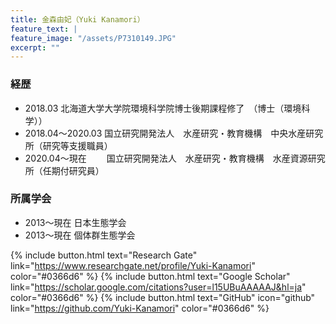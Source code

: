 ```yaml
---
title: 金森由妃（Yuki Kanamori）
feature_text: |
feature_image: "/assets/P7310149.JPG"
excerpt: ""
---
```

### 経歴  
- 2018.03  北海道大学大学院環境科学院博士後期課程修了　（博士（環境科学））  
- 2018.04〜2020.03  国立研究開発法人　水産研究・教育機構　中央水産研究所（研究等支援職員）  
- 2020.04〜現在　　 国立研究開発法人　水産研究・教育機構　水産資源研究所（任期付研究員）  

### 所属学会  
- 2013〜現在  日本生態学会
- 2013〜現在  個体群生態学会  

{% include button.html text="Research Gate" link="https://www.researchgate.net/profile/Yuki-Kanamori" color="#0366d6" %} {% include button.html text="Google Scholar" link="https://scholar.google.com/citations?user=l15UBuAAAAAJ&hl=ja" color="#0366d6" %} {% include button.html text="GitHub" icon="github" link="https://github.com/Yuki-Kanamori" color="#0366d6" %}
